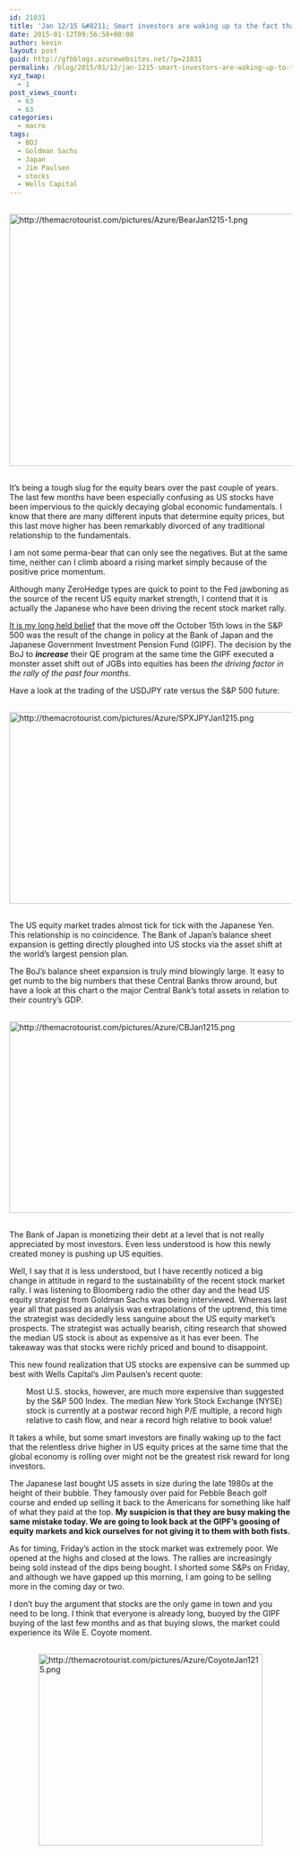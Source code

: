 ```yaml
---
id: 21031
title: 'Jan 12/15 &#8211; Smart investors are waking up to the fact that US stocks are expensive'
date: 2015-01-12T09:56:58+00:00
author: kevin
layout: post
guid: http://gfbblogs.azurewebsites.net/?p=21031
permalink: /blog/2015/01/12/jan-1215-smart-investors-are-waking-up-to-the-fact-that-us-stocks-are-expensive/
xyz_twap:
  - 1
post_views_count:
  - 63
  - 63
categories:
  - macro
tags:
  - BOJ
  - Goldman Sachs
  - Japan
  - Jim Paulsen
  - stocks
  - Wells Capital
---
```


  <img src="http://themacrotourist.com/pictures/Azure/BearJan1215-1.png" style="margin:30px auto;display:block;" alt="http://themacrotourist.com/pictures/Azure/BearJan1215-1.png" width="600" height="450">

It&#8217;s being a tough slug for the equity bears over the past couple of years. The last few months have been especially confusing as US stocks have been impervious to the quickly decaying global economic fundamentals. I know that there are many different inputs that determine equity prices, but this last move higher has been remarkably divorced of any traditional relationship to the fundamentals.

I am not some perma-bear that can only see the negatives. But at the same time, neither can I climb aboard a rising market simply because of the positive price momentum. 

Although many ZeroHedge types are quick to point to the Fed jawboning as the source of the recent US equity market strength, I contend that it is actually the Japanese who have been driving the recent stock market rally.

[It is my long held belief](http://gfbblogs.azurewebsites.net/blog/2014/11/11/nov-1114-the-real-reason-the-stock-market-is-rallying/) that the move off the October 15th lows in the S&P 500 was the result of the change in policy at the Bank of Japan and the Japanese Government Investment Pension Fund (GIPF). The decision by the BoJ to **_increase_** their QE program at the same time the GIPF executed a monster asset shift out of JGBs into equities has been _the driving factor in the rally of the past four months._

Have a look at the trading of the USDJPY rate versus the S&P 500 future:


  <img src="http://themacrotourist.com/pictures/Azure/SPXJPYJan1215.png" style="margin:30px auto;display:block;" alt="http://themacrotourist.com/pictures/Azure/SPXJPYJan1215.png" width="600" height="342">

The US equity market trades almost tick for tick with the Japanese Yen. This relationship is no coincidence. The Bank of Japan&#8217;s balance sheet expansion is getting directly ploughed into US stocks via the asset shift at the world&#8217;s largest pension plan.

The BoJ&#8217;s balance sheet expansion is truly mind blowingly large. It easy to get numb to the big numbers that these Central Banks throw around, but have a look at this chart o the major Central Bank&#8217;s total assets in relation to their country&#8217;s GDP.


  <img src="http://themacrotourist.com/pictures/Azure/CBJan1215.png" style="margin:30px auto;display:block;" alt="http://themacrotourist.com/pictures/Azure/CBJan1215.png" width="600" height="342">

The Bank of Japan is monetizing their debt at a level that is not really appreciated by most investors. Even less understood is how this newly created money is pushing up US equities. 

Well, I say that it is less understood, but I have recently noticed a big change in attitude in regard to the sustainability of the recent stock market rally. I was listening to Bloomberg radio the other day and the head US equity strategist from Goldman Sachs was being interviewed. Whereas last year all that passed as analysis was extrapolations of the uptrend, this time the strategist was decidedly less sanguine about the US equity market&#8217;s prospects. The strategist was actually bearish, citing research that showed the median US stock is about as expensive as it has ever been. The takeaway was that stocks were richly priced and bound to disappoint.

This new found realization that US stocks are expensive can be summed up best with Wells Capital&#8217;s Jim Paulsen&#8217;s recent quote:

<p style="padding-left: 30px;">
  Most U.S. stocks, however, are much more expensive than suggested by the S&P 500 Index. The median New York Stock Exchange (NYSE) stock is currently at a postwar record high P/E multiple, a record high relative to cash flow, and near a record high relative to book value!
</p>

It takes a while, but some smart investors are finally waking up to the fact that the relentless drive higher in US equity prices at the same time that the global economy is rolling over might not be the greatest risk reward for long investors.

The Japanese last bought US assets in size during the late 1980s at the height of their bubble. They famously over paid for Pebble Beach golf course and ended up selling it back to the Americans for something like half of what they paid at the top. **My suspicion is that they are busy making the same mistake today. We are going to look back at the GIPF&#8217;s goosing of equity markets and kick ourselves for not giving it to them with both fists.**

As for timing, Friday&#8217;s action in the stock market was extremely poor. We opened at the highs and closed at the lows. The rallies are increasingly being sold instead of the dips being bought. I shorted some S&Ps on Friday, and although we have gapped up this morning, I am going to be selling more in the coming day or two.

I don&#8217;t buy the argument that stocks are the only game in town and you need to be long. I think that everyone is already long, buoyed by the GIPF buying of the last few months and as that buying slows, the market could experience its Wile E. Coyote moment.


  <img src="http://themacrotourist.com/pictures/Azure/CoyoteJan1215.png" style="margin:30px auto;display:block;" alt="http://themacrotourist.com/pictures/Azure/CoyoteJan1215.png" width="400" height="342">